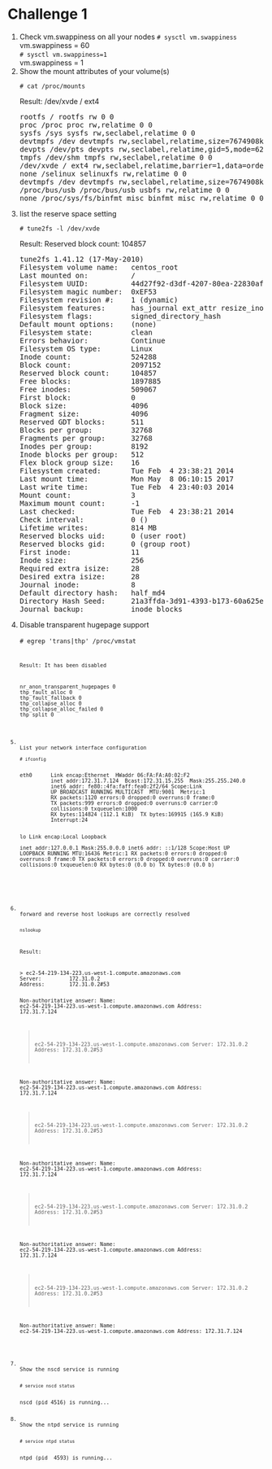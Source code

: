 <h1>Challenge 1</h1>

<ol>
<li> Check vm.swappiness on all your nodes  
<code># sysctl vm.swappiness</code>  <br/>
vm.swappiness = 60  <br/>
<code># sysctl vm.swappiness=1  </code>  <br/>
vm.swappiness = 1 
</li>


<li>
Show the mount attributes of your volume(s) <br/>
<code>
# cat /proc/mounts  
</code>
<p>
Result: /dev/xvde / ext4
</p>
<pre>
rootfs / rootfs rw 0 0  
proc /proc proc rw,relatime 0 0  
sysfs /sys sysfs rw,seclabel,relatime 0 0  
devtmpfs /dev devtmpfs rw,seclabel,relatime,size=7674908k,nr_inodes=1918727,mode=755 0 0  
devpts /dev/pts devpts rw,seclabel,relatime,gid=5,mode=620,ptmxmode=000 0 0  
tmpfs /dev/shm tmpfs rw,seclabel,relatime 0 0  
/dev/xvde / ext4 rw,seclabel,relatime,barrier=1,data=ordered 0 0  
none /selinux selinuxfs rw,relatime 0 0  
devtmpfs /dev devtmpfs rw,seclabel,relatime,size=7674908k,nr_inodes=1918727,mode=755 0 0  
/proc/bus/usb /proc/bus/usb usbfs rw,relatime 0 0  
none /proc/sys/fs/binfmt_misc binfmt_misc rw,relatime 0 0  
</pre>
</li>

<li>
list the reserve space setting <br/>
<code>
# tune2fs -l /dev/xvde
</code>
<p>
Result:  Reserved block count:     104857
</p>
<pre>
tune2fs 1.41.12 (17-May-2010)
Filesystem volume name:   centos_root
Last mounted on:          /
Filesystem UUID:          44d27f92-d3df-4207-80ea-22830afccf03
Filesystem magic number:  0xEF53
Filesystem revision #:    1 (dynamic)
Filesystem features:      has_journal ext_attr resize_inode dir_index filetype needs_recovery extent flex_bg sparse_super large_file huge_file uninit_bg dir_nlink extra_isize
Filesystem flags:         signed_directory_hash 
Default mount options:    (none)
Filesystem state:         clean
Errors behavior:          Continue
Filesystem OS type:       Linux
Inode count:              524288
Block count:              2097152
Reserved block count:     104857
Free blocks:              1897885
Free inodes:              509067
First block:              0
Block size:               4096
Fragment size:            4096
Reserved GDT blocks:      511
Blocks per group:         32768
Fragments per group:      32768
Inodes per group:         8192
Inode blocks per group:   512
Flex block group size:    16
Filesystem created:       Tue Feb  4 23:38:21 2014
Last mount time:          Mon May  8 06:10:15 2017
Last write time:          Tue Feb  4 23:40:03 2014
Mount count:              3
Maximum mount count:      -1
Last checked:             Tue Feb  4 23:38:21 2014
Check interval:           0 (<none>)
Lifetime writes:          814 MB
Reserved blocks uid:      0 (user root)
Reserved blocks gid:      0 (group root)
First inode:              11
Inode size:               256
Required extra isize:     28
Desired extra isize:      28
Journal inode:            8
Default directory hash:   half_md4
Directory Hash Seed:      21a3ffda-3d91-4393-b173-60a625eae109
Journal backup:           inode blocks
</pre>
</li>

<li>
Disable transparent hugepage support <br/>
<code>
# egrep 'trans|thp' /proc/vmstat
<code> <br/>
<p>Result: It has been disabled</p>
<pre>
nr_anon_transparent_hugepages 0
thp_fault_alloc 0
thp_fault_fallback 0
thp_collapse_alloc 0
thp_collapse_alloc_failed 0
thp_split 0
</pre>
</li>

<li>
List your network interface configuration <br/>
<code># ifconfig </code> <br/>
<pre>
eth0      Link encap:Ethernet  HWaddr 06:FA:FA:A0:02:F2  
          inet addr:172.31.7.124  Bcast:172.31.15.255  Mask:255.255.240.0
          inet6 addr: fe80::4fa:faff:fea0:2f2/64 Scope:Link
          UP BROADCAST RUNNING MULTICAST  MTU:9001  Metric:1
          RX packets:1120 errors:0 dropped:0 overruns:0 frame:0
          TX packets:999 errors:0 dropped:0 overruns:0 carrier:0
          collisions:0 txqueuelen:1000 
          RX bytes:114824 (112.1 KiB)  TX bytes:169915 (165.9 KiB)
          Interrupt:24 

lo        Link encap:Local Loopback  
          inet addr:127.0.0.1  Mask:255.0.0.0
          inet6 addr: ::1/128 Scope:Host
          UP LOOPBACK RUNNING  MTU:16436  Metric:1
          RX packets:0 errors:0 dropped:0 overruns:0 frame:0
          TX packets:0 errors:0 dropped:0 overruns:0 carrier:0
          collisions:0 txqueuelen:0 
          RX bytes:0 (0.0 b)  TX bytes:0 (0.0 b)

</pre>

</li>


<li>
forward and reverse host lookups are correctly resolved <br/>
<code>
nslookup
</code><br/>
<p>Result: </p>
<pre>
> ec2-54-219-134-223.us-west-1.compute.amazonaws.com
Server:         172.31.0.2
Address:        172.31.0.2#53

Non-authoritative answer:
Name:   ec2-54-219-134-223.us-west-1.compute.amazonaws.com
Address: 172.31.7.124
> ec2-54-219-134-223.us-west-1.compute.amazonaws.com
Server:         172.31.0.2
Address:        172.31.0.2#53

Non-authoritative answer:
Name:   ec2-54-219-134-223.us-west-1.compute.amazonaws.com
Address: 172.31.7.124
> ec2-54-219-134-223.us-west-1.compute.amazonaws.com
Server:         172.31.0.2
Address:        172.31.0.2#53

Non-authoritative answer:
Name:   ec2-54-219-134-223.us-west-1.compute.amazonaws.com
Address: 172.31.7.124
> ec2-54-219-134-223.us-west-1.compute.amazonaws.com
Server:         172.31.0.2
Address:        172.31.0.2#53

Non-authoritative answer:
Name:   ec2-54-219-134-223.us-west-1.compute.amazonaws.com
Address: 172.31.7.124
> ec2-54-219-134-223.us-west-1.compute.amazonaws.com
Server:         172.31.0.2
Address:        172.31.0.2#53

Non-authoritative answer:
Name:   ec2-54-219-134-223.us-west-1.compute.amazonaws.com
Address: 172.31.7.124
</pre>
</li>


<li>
Show the nscd service is running <br/>
<code>
# service nscd status
</code><br/>
nscd (pid 4516) is running...
</li>

<li>
Show the ntpd service is running <br/>
<code>
# service ntpd status
</code><br/>
ntpd (pid  4593) is running...
</li>

</ol>
